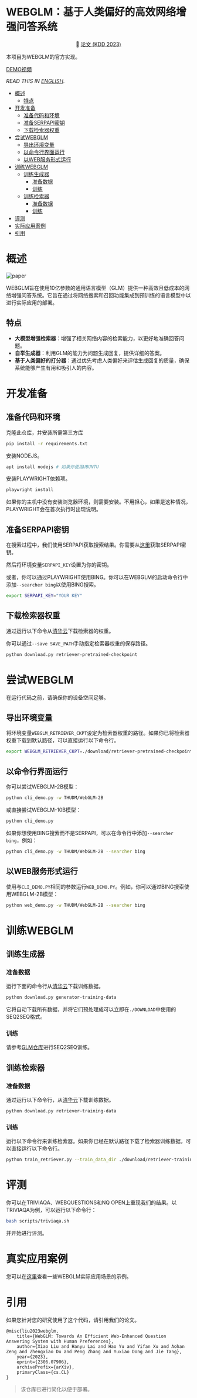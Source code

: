 <h1>WEBGLM：基于人类偏好的高效网络增强问答系统</h1>

<p align="center">📃 <a href="https://arxiv.org/pdf/2306.07906.pdf" target="_blank">论文 (KDD 2023)</a>

本项目为WEBGLM的官方实现。

[DEMO视频](https://github.com/THUDM/WebGLM/assets/129033897/d2e1dd35-6340-4175-ac2d-fd585daa17cf
)

_READ THIS IN [ENGLISH](README.md)._

<!-- TOC -->

-   [概述](#概述)
    -   [特点](#特点)
-   [开发准备](#开发准备)
    -   [准备代码和环境](#准备代码和环境)
    -   [准备SERPAPI密钥](#准备SERPAPI密钥)
    -   [下载检索器权重](#下载检索器权重)
-   [尝试WEBGLM](#尝试WEBGLM)
    -   [导出环境变量](#导出环境变量)
    -   [以命令行界面运行](#以命令行界面运行)
    -   [以WEB服务形式运行](#以WEB服务形式运行)
-   [训练WEBGLM](#训练WEBGLM)
    -   [训练生成器](#训练生成器)
        -   [准备数据](#准备数据)
        -   [训练](#训练)
    -   [训练检索器](#训练检索器)
        -   [准备数据](#准备数据-1)
        -   [训练](#训练-1)
-   [评测](#评测)
-   [实际应用案例](#实际应用案例)
-   [引用](#引用)

# 概述

![paper](./assets/main_process.png)

WEBGLM旨在使用10亿参数的通用语言模型（GLM）提供一种高效且低成本的网络增强问答系统。它旨在通过将网络搜索和召回功能集成到预训练的语言模型中以进行实际应用的部署。

## 特点

-   **大模型增强检索器**：增强了相关网络内容的检索能力，以更好地准确回答问题。
-   **自举生成器**：利用GLM的能力为问题生成回复，提供详细的答案。
-   **基于人类偏好的打分器**：通过优先考虑人类偏好来评估生成回复的质量，确保系统能够产生有用和吸引人的内容。

# 开发准备

## 准备代码和环境

克隆此仓库，并安装所需第三方库

```bash
pip install -r requirements.txt
```

安装NODEJS。

```bash
apt install nodejs # 如果你使用UBUNTU
```

安装PLAYWRIGHT依赖项。

```bash
playwright install
```

如果你的主机中没有安装浏览器环境，则需要安装。不用担心，如果是这种情况，PLAYWRIGHT会在首次执行时出现说明。

## 准备SERPAPI密钥

在搜索过程中，我们使用SERPAPI获取搜索结果。你需要从[这里](https://serpapi.com/)获取SERPAPI密钥。

然后将环境变量`SERPAPI_KEY`设置为你的密钥。

或者，你可以通过PLAYWRIGHT使用BING。你可以在WEBGLM的启动命令行中添加`--searcher bing`以使用BING搜索。

```bash
export SERPAPI_KEY="YOUR KEY"
```

## 下载检索器权重

通过运行以下命令从[清华云](https://cloud.tsinghua.edu.cn/d/54056861b2f34bbfb3f9/)下载检索器的权重。

你可以通过`--save SAVE_PATH`手动指定检索器权重的保存路径。

```bash
python download.py retriever-pretrained-checkpoint
```

# 尝试WEBGLM

在运行代码之前，请确保你的设备空间足够。

## 导出环境变量

将环境变量`WEBGLM_RETRIEVER_CKPT`设定为检索器权重的路径。如果你已将检索器权重下载到默认路径，可以直接运行以下命令行。

```bash
export WEBGLM_RETRIEVER_CKPT=./download/retriever-pretrained-checkpoint
```

## 以命令行界面运行

你可以尝试WEBGLM-2B模型：

```bash
python cli_demo.py -w THUDM/WebGLM-2B
```

或直接尝试WEBGLM-10B模型：

```bash
python cli_demo.py
```

如果你想使用BING搜索而不是SERPAPI，可以在命令行中添加`--searcher bing`，例如：

```bash
python cli_demo.py -w THUDM/WebGLM-2B --searcher bing
```

## 以WEB服务形式运行

使用与`CLI_DEMO.PY`相同的参数运行`WEB_DEMO.PY`。例如，你可以通过BING搜索使用WEBGLM-2B模型：

```bash
python web_demo.py -w THUDM/WebGLM-2B --searcher bing
```

# 训练WEBGLM

## 训练生成器

### 准备数据

运行下面的命令行从[清华云](https://cloud.tsinghua.edu.cn/d/ae204894f2e842f19a3f/)下载训练数据。

```bash
python download.py generator-training-data
```

它将自动下载所有数据，并将它们预处理成可以立即在`./DOWNLOAD`中使用的SEQ2SEQ格式。

### 训练

请参考[GLM仓库](https://github.com/THUDM/GLM#train-with-your-own-data)进行SEQ2SEQ训练。

## 训练检索器

### 准备数据

通过运行以下命令行，从[清华云](https://cloud.tsinghua.edu.cn/d/fa5e6eb1afac4f08a4c6/)下载训练数据。

```bash
python download.py retriever-training-data
```

### 训练

运行以下命令行来训练检索器。如果你已经在默认路径下载了检索器训练数据，可以直接运行以下命令行。

```bash
python train_retriever.py --train_data_dir ./download/retriever-training-data
```

# 评测

你可以在TRIVIAQA、WEBQUESTIONS和NQ OPEN上重现我们的结果。以TRIVIAQA为例，可以运行以下命令行：

```bash
bash scripts/triviaqa.sh
```

并开始进行评测。

# 真实应用案例

您可以在[这里](assets/cases)查看一些WEBGLM实际应用场景的示例。

# 引用

如果您针对您的研究使用了这个代码，请引用我们的论文。

```
@misc{liu2023webglm,
    title={WebGLM: Towards An Efficient Web-Enhanced Question Answering System with Human Preferences},
    author={Xiao Liu and Hanyu Lai and Hao Yu and Yifan Xu and Aohan Zeng and Zhengxiao Du and Peng Zhang and Yuxiao Dong and Jie Tang},
    year={2023},
    eprint={2306.07906},
    archivePrefix={arXiv},
    primaryClass={cs.CL}
}
```

> 该仓库已进行简化以便于部署。
